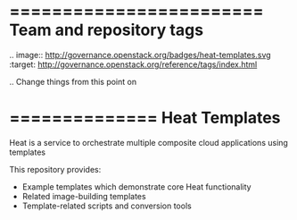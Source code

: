 ========================
Team and repository tags
========================

.. image:: http://governance.openstack.org/badges/heat-templates.svg
    :target: http://governance.openstack.org/reference/tags/index.html

.. Change things from this point on

==============
Heat Templates
==============

Heat is a service to orchestrate multiple composite cloud applications using
templates

This repository provides:

* Example templates which demonstrate core Heat functionality
* Related image-building templates
* Template-related scripts and conversion tools

